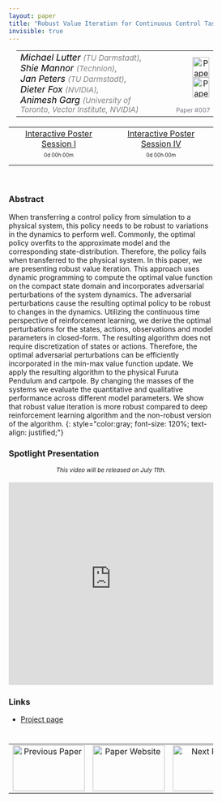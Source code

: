 ```yaml
---
layout: paper
title: "Robust Value Iteration for Continuous Control Tasks"
invisible: true
---
```

<head>
<style>
* {
  box-sizing: border-box;
}

#myInput {
  background-position: 10px 10px;
  background-repeat: no-repeat;
  width: 100%;
  font-size: 100%;
  padding: 12px 20px 12px 40px;
  border: 1px solid #ddd;
  margin-bottom: 12px;
}

#myTable, #myTableA {
  border-collapse: collapse;
  width: 100%;
  border: 1px solid #ddd;
  font-size: 100%;
}

#myTable th, #myTable td, #myTableA th, #myTableA td {
  text-align: left;
  padding: 12px;
}

#myTable tr, #myTableA tr {
  border-bottom: 1px solid #ddd;
}

#myTable tr.header, #myTable tr:hover, #myTableA tr.header, #myTableA tr:hover {
  background-color: #f1f1f1;
}


#eventcounter1 a {
    font-size: 12px;
    color: #ffffff;
    display: block;
}

#eventcounter1 a:hover {
    text-decoration: none;
}

#eventcounter2 a {
    font-size: 12px;
    color: #ffffff;
    display: block;
}

#eventcounter2 a:hover {
    text-decoration: none;
}

</style>
</head>

<table width = "95%" style="padding-left: 15px; margin-left: auto; margin-right: 10px;">
<tr><td style = "vertical-align: top; padding-right: 25px;" rowspan="2">
<span style="color:black; font-size: 110%;"><i>
Michael Lutter <span style="color:gray; font-size: 85%">(TU Darmstadt)</span><span style="color:gray; font-size: 100%">,</span><br>  Shie Mannor <span style="color:gray; font-size: 85%">(Technion)</span><span style="color:gray; font-size: 100%">,</span><br>  Jan Peters <span style="color:gray; font-size: 85%">(TU Darmstadt)</span><span style="color:gray; font-size: 100%">,</span><br>  Dieter Fox <span style="color:gray; font-size: 85%">(NVIDIA)</span><span style="color:gray; font-size: 100%">,</span><br>  Animesh Garg <span style="color:gray; font-size: 85%">(University of Toronto, Vector Institute, NVIDIA)</span>
</i></span>
</td>
<td style="text-align: right;"><a href="http://www.roboticsproceedings.org/rss17/p007.pdf"><img src="{{ site.baseurl }}/images/paper_link.png" alt="Paper Website" width = "33"  height = "40"/></a><br> <a href="https://sites.google.com/view/rfvi"><img src="{{ site.baseurl }}/images/website_link.png" alt="Paper Website" width = "33"  height = "40"/></a><br>    </td>
</tr>
<tr>
<td style="color:#777789; text-align:right; font-size: 75%; margin-right:10px;">Paper&nbsp;#007</td>
</tr>
</table>

<table width="80%" style="margin-top: 20px; margin-left: auto; margin-right: auto;">
                                          <tr><td style="text-align:center;"><a href="{{ site.baseurl }}/program/posters1/">Interactive Poster Session I</a></td> 
                                              <td style="text-align:center;"><a href="{{ site.baseurl }}/program/posters4/">Interactive Poster Session IV</a></td></tr>
<tr><td><p style="text-align: center; font-size: 10px; margin-top: 0px;" id="eventcounter1"><a>0d 00h 00m</a></p></td><td><p style="text-align: center; font-size: 10px; margin-top: 0px;" id="eventcounter2"><a>0d 00h 00m</a></p></td></tr></table>
<br>


### Abstract
When transferring a control policy from simulation to a physical system, this policy needs to be robust to variations in the dynamics to perform well. Commonly, the optimal policy overfits to the approximate model and the corresponding state-distribution. Therefore, the policy fails when transferred to the physical system.  In this paper, we are presenting robust value iteration. This approach uses dynamic programming to compute the optimal value function on the compact state domain and incorporates adversarial perturbations of the system dynamics. The adversarial perturbations cause the resulting optimal policy to be robust to changes in the dynamics. Utilizing the continuous time perspective of reinforcement learning, we derive the optimal perturbations for the states, actions, observations and model parameters in closed-form. The resulting algorithm does not require discretization of states or actions. Therefore, the optimal adversarial perturbations can be efficiently incorporated in the min-max value function update.  We apply the resulting algorithm to the physical Furuta Pendulum and cartpole. By changing the masses of the systems we evaluate the quantitative and qualitative performance across different model parameters. We show that robust value iteration is more robust compared to deep reinforcement learning algorithm and the non-robust version of the algorithm. 
{: style="color:gray; font-size: 120%; text-align: justified;"}




### Spotlight Presentation
<center><span style="font-size:smaller;"><i>This video will be released on July 11th.</i></span></center><br>
<iframe width="100%" height="400" src="https://www.youtube.com/embed/PdU_ZC6Jvck" frameborder="0" allow="accelerometer; autoplay; encrypted-media; gyroscope; picture-in-picture" allowfullscreen></iframe>

### Links
* [Project page](https://sites.google.com/view/rfvi)


<table width="100%" style="margin-top:40px;">
 <tr>
    <td style="width: 30%; text-align: center;"><a href="{{ site.baseurl }}/program/papers/006/">
<img src="{{ site.baseurl }}/images/previous_paper_icon.png"
       alt="Previous Paper" width = "142"  height = "90"/> 
</a> </td>
<td style="text-align: center;"><a href="{{ site.baseurl }}/program/papers">
<img src="{{ site.baseurl }}/images/overview_icon.png"
       alt="Paper Website" width = "142"  height = "90"/> 
</a> </td>
    <td style="width: 30%; text-align: center;"><a href="{{ site.baseurl }}/program/papers/008/">
    <img src="{{ site.baseurl }}/images/next_paper_icon.png"
        alt="Next Paper" width = "142"  height = "90"/>
    </a></td>
</tr>
</table>


<script>
var startDate1 = new Date("2021-07-12 08:15:00 UTC-0700").getTime();
var finDate1 = new Date("2021-07-12 09:30:00 UTC-0700").getTime();

// Update the count down every 1 second
var x1 = function() {

  // Get today's date and time
  var now1 = new Date().getTime();
    
  var distToStart1 = startDate1 - now1;
  if (distToStart1 > 0) {

      var days = Math.floor(distToStart1 / (1000 * 60 * 60 * 24));
      var hours = Math.floor((distToStart1 % (1000 * 60 * 60 * 24)) / (1000 * 60 * 60));
      var minutes = Math.floor((distToStart1 % (1000 * 60 * 60)) / (1000 * 60));
   
      document.getElementById("eventcounter1").innerHTML = "<a><span style='color: #aaaaaa;'>" + days + "d " + hours + "h " + minutes + "m</span></a>" ;
      setTimeout(x1, 5000); 
    
  } else {

        var distToEnd1 = finDate1 - now1;

        if (distToEnd1 > 0) {
            document.getElementById("eventcounter1").innerHTML = '<img src="{{ site.baseurl }}/images/live-icon-small.gif" alt="Event is Live" width="64" height=17"><a><span style="color: #ffaaaa;">'+ distToEnd1 +'</span></a> ';
            setTimeout(x1, 30000); 
        }
        else
        { 
            document.getElementById("eventcounter1").innerHTML = "<a><span style='color: #aaaaaa;'>Now concluded</span></a>";
        }
  }
};

setTimeout(x1,0);
</script>

    
<script>
var startDate2 = new Date("2021-07-14 07:00:00 UTC-0700").getTime();
var finDate2 = new Date("2021-07-14 08:15:00 UTC-0700").getTime();

// Update the count down every 1 second
var x2 = function() {

  // Get today's date and time
  var now2 = new Date().getTime();
    
  var distToStart2 = startDate2 - now2;
  if (distToStart2 > 0) {

      var days = Math.floor(distToStart2 / (1000 * 60 * 60 * 24));
      var hours = Math.floor((distToStart2 % (1000 * 60 * 60 * 24)) / (1000 * 60 * 60));
      var minutes = Math.floor((distToStart2 % (1000 * 60 * 60)) / (1000 * 60));
   
      document.getElementById("eventcounter2").innerHTML = "<a><span style='color: #aaaaaa;'>" + days + "d " + hours + "h " + minutes + "m</span></a>" ;
      setTimeout(x2, 5000); 
    
  } else {

        var distToEnd2 = finDate2 - now2;

        if (distToEnd2 > 0) {
            document.getElementById("eventcounter2").innerHTML = '<img src="{{ site.baseurl }}/images/live-icon-small.gif" alt="Event is Live" width="64" height=17"><a><span style="color: #ffaaaa;">'+ distToEnd2 +'</span></a> ';
            setTimeout(x2, 30000); 
        }
        else
        { 
            document.getElementById("eventcounter2").innerHTML = "<a><span style='color: #aaaaaa;'>Now concluded</span></a>";
        }
  }
};

setTimeout(x2,0);
</script>

    